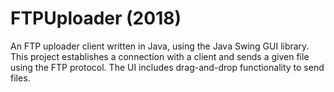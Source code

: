 # FTPUploader (2018)
An FTP uploader client written in Java, using the Java Swing GUI library. This project establishes a connection with a client and sends a given file using the FTP protocol. The UI includes drag-and-drop functionality to send files. 
